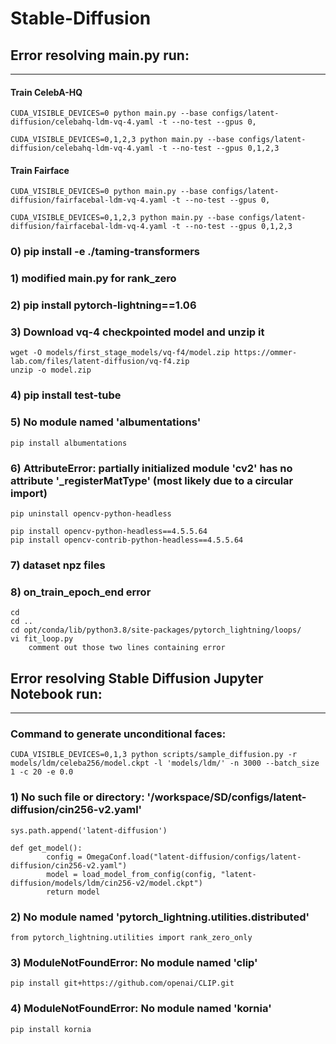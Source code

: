 # Stable-Diffusion

## Error resolving main.py run:
---------------------------------------------------------

#### Train CelebA-HQ
```
CUDA_VISIBLE_DEVICES=0 python main.py --base configs/latent-diffusion/celebahq-ldm-vq-4.yaml -t --no-test --gpus 0,
```
```
CUDA_VISIBLE_DEVICES=0,1,2,3 python main.py --base configs/latent-diffusion/celebahq-ldm-vq-4.yaml -t --no-test --gpus 0,1,2,3
```
#### Train Fairface
```
CUDA_VISIBLE_DEVICES=0 python main.py --base configs/latent-diffusion/fairfacebal-ldm-vq-4.yaml -t --no-test --gpus 0,
```
```
CUDA_VISIBLE_DEVICES=0,1,2,3 python main.py --base configs/latent-diffusion/fairfacebal-ldm-vq-4.yaml -t --no-test --gpus 0,1,2,3
```

### 0) pip install -e ./taming-transformers
### 1) modified main.py for rank_zero
### 2) pip install pytorch-lightning==1.06
### 3) Download vq-4 checkpointed model and unzip it
	wget -O models/first_stage_models/vq-f4/model.zip https://ommer-lab.com/files/latent-diffusion/vq-f4.zip
	unzip -o model.zip
### 4) pip install test-tube
### 5) No module named 'albumentations'
	pip install albumentations
### 6) AttributeError: partially initialized module 'cv2' has no attribute '_registerMatType' (most likely due to a circular import)
	pip uninstall opencv-python-headless
	
	pip install opencv-python-headless==4.5.5.64
	pip install opencv-contrib-python-headless==4.5.5.64
### 7) dataset npz files

### 8) on_train_epoch_end error
	cd
	cd ..
	cd opt/conda/lib/python3.8/site-packages/pytorch_lightning/loops/
	vi fit_loop.py
		comment out those two lines containing error


## Error resolving Stable Diffusion Jupyter Notebook run:
---------------------------------------------------------

### Command to generate unconditional faces:
```
CUDA_VISIBLE_DEVICES=0,1,3 python scripts/sample_diffusion.py -r models/ldm/celeba256/model.ckpt -l 'models/ldm/' -n 3000 --batch_size 1 -c 20 -e 0.0
```

### 1) No such file or directory: '/workspace/SD/configs/latent-diffusion/cin256-v2.yaml'
	sys.path.append('latent-diffusion')
	
	def get_model():
    		config = OmegaConf.load("latent-diffusion/configs/latent-diffusion/cin256-v2.yaml")  
    		model = load_model_from_config(config, "latent-diffusion/models/ldm/cin256-v2/model.ckpt")
    		return model

### 2) No module named 'pytorch_lightning.utilities.distributed'
	from pytorch_lightning.utilities import rank_zero_only

### 3) ModuleNotFoundError: No module named 'clip'	
	pip install git+https://github.com/openai/CLIP.git

### 4) ModuleNotFoundError: No module named 'kornia'
	pip install kornia
